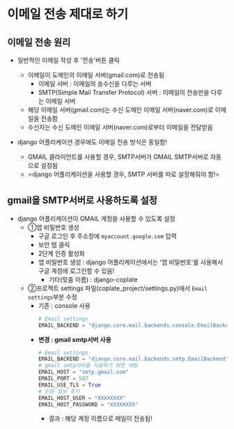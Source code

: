 # 이메일 전송 제대로 하기

## 이메일 전송 원리

- 일반적인 이메일 작성 후 '전송'버튼 클릭
  - 이메일이 도메인의 이메일 서버(gmail.com)로 전송됨
    - 이메일 서버 : 이메일의 송수신을 다루는 서버
    - SMTP(Simple Mail Transfer Protocol) 서버 : 이메일의 전송만을 다루는 이메일 서버
  - 해당 이메일 서버(gmail.com)는 수신 도메인 이메일 서버(naver.com)로 이메일을 전송함
  - 수신자는 수신 도메인 이메일 서버(naver.com)로부터 이메일을 전달받음

- django 어플리케이션 경우에도 이메일 전송 방식은 동일함!
  - GMAIL 클라이언트를 사용할 경우, SMTP서버가 GMAIL SMTP서버로 자동으로 설정됨
  - ⭐django 어플리케이션을 사용할 경우, SMTP 서버를 따로 설정해줘야 함!⭐

## gmail을 SMTP서버로 사용하도록 설정

- django 어플리케이션이 GMAIL 계정을 사용할 수 있도록 설정
  - ①앱 비밀번호 생성
    - 구글 로그인 후 주소창에 `myaccount.google.com` 입력
    - 보안 탭 클릭
    - 2단계 인증 활성화
    - 앱 비밀번호 생성 : django 어플리케이션에서는 '앱 비밀번호'를 사용해서 구글 계정에 로그인할 수 있음!
      - 기타(맞춤 이름) : django-coplate
  - ②프로젝트 settings 파일(coplate_project/settings.py)에서 `Email settings`부분 수정
    - 기존 : console 사용
      ```py
      # Email settings
      EMAIL_BACKEND = "django.core.mail.backends.console.EmailBackend"
      ```
    - **변경 : gmail smtp서버 사용**
      ```py
      # Email settings
      EMAIL_BACKEND = "django.core.mail.backends.smtp.EmailBackend" # 이 설정은 default이므로 지워도 OK
      # gmail smtp서버를 사용하기 위한 세팅
      EMAIL_HOST = "smtp.gmail.com"
      EMAIL_PORT = 587
      EMAIL_USE_TLS = True
      # 인증 정보 추가
      EMAIL_HOST_USER = "XXXXXXXX"
      EMAIL_HOST_PASSWORD = "XXXXXXXX"
      ```
      - 결과 : 해당 계정 이름으로 메일이 전송됨!